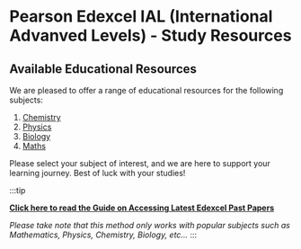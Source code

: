# Pearson Edexcel IAL (International Advanved Levels) - Study Resources

## Available Educational Resources

We are pleased to offer a range of educational resources for the following subjects:

1. [Chemistry](./chemistry)
2. [Physics](./physics)
3. [Biology](./biology)
4. [Maths](./maths)

Please select your subject of interest, and we are here to support your learning journey. Best of luck with your studies!

:::tip

**[Click here to read the Guide on Accessing Latest Edexcel Past Papers](https://hirusha.xyz/blog/2023-04-03-acceess-latest-edexcel-past-papers)**

*Please take note that this method only works with popular subjects such as Mathematics, Physics, Chemistry, Biology, etc...*
:::

